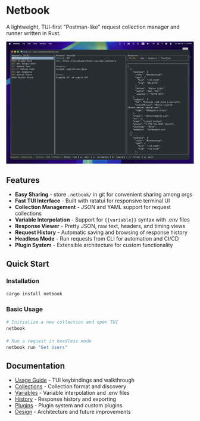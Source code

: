 # Netbook

A lightweight, TUI-first "Postman-like" request collection manager and runner written in Rust.

![netbook screenshot](images/netbook_tui.jpg)

## Features

- **Easy Sharing** - store `.netbook/` in git for convenient sharing among orgs
- **Fast TUI Interface** - Built with ratatui for responsive terminal UI
- **Collection Management** - JSON and YAML support for request collections
- **Variable Interpolation** - Support for `{{variable}}` syntax with .env files
- **Response Viewer** - Pretty JSON, raw text, headers, and timing views
- **Request History** - Automatic saving and browsing of response history
- **Headless Mode** - Run requests from CLI for automation and CI/CD
- **Plugin System** - Extensible architecture for custom functionality

## Quick Start

### Installation

```bash
cargo install netbook
```

### Basic Usage

```bash
# Initialize a new collection and open TUI
netbook

# Run a request in headless mode
netbook run "Get Users"
```

## Documentation

- [Usage Guide](docs/usage.md) - TUI keybindings and walkthrough
- [Collections](docs/collections.md) - Collection format and discovery
- [Variables](docs/variables.md) - Variable interpolation and .env files
- [History](docs/history.md) - Response history and exporting
- [Plugins](docs/plugins.md) - Plugin system and custom plugins
- [Design](docs/design.md) - Architecture and future improvements

